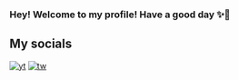 ### Hey! Welcome to my profile! Have a good day ✨💖

## My socials
[![yt](https://user-images.githubusercontent.com/114159361/219943697-a2865e2d-8d30-4ae0-9615-d5ad379a9e9b.png)](https://www.youtube.com/channel/UCupnIKmIRVbjeBonBzb8b0w) 
[![tw](https://user-images.githubusercontent.com/114159361/219943790-47112336-19a4-44bc-9b3b-6c438bfc61b8.png)](https://twitter.com/realcrocc)


